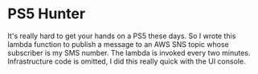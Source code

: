# PS5 Hunter
It's really hard to get your hands on a PS5 these days. So I wrote this lambda function to publish a message to an AWS SNS topic whose subscriber is my SMS number. The lambda is invoked every two minutes.
Infrastructure code is omitted, I did this really quick with the UI console.